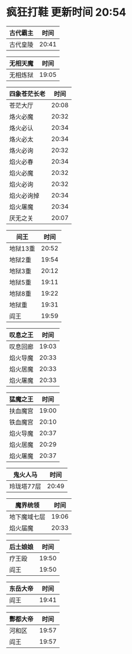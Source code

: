 # 疯狂打鞋 更新时间 20:54

| 古代霸主   | 时间    |
|--------|-------|
| 古代皇陵 | 20:41 |

| 无相天魔   | 时间    |
|--------|-------|
| 无相炼狱 | 19:05 |

| 四象苍茫长老   | 时间    |
|--------|-------|
| 苍茫大厅 | 20:08 |
| 烙火必魔 | 20:32 |
| 烙火必认 | 20:34 |
| 烙火必太 | 20:34 |
| 烙火必询 | 20:32 |
| 焰火必春 | 20:34 |
| 焰火必魔 | 20:32 |
| 焰火必询 | 20:32 |
| 焰火必询掉 | 20:34 |
| 焰火屠魔 | 20:34 |
| 厌无之关 | 20:07 |

| 间王   | 时间    |
|--------|-------|
| 地狱13重 | 20:52 |
| 地狱2重 | 19:54 |
| 地狱3重 | 20:12 |
| 地狱5重 | 19:11 |
| 地狱8重 | 19:22 |
| 地狱重 | 19:31 |
| 阎王 | 19:59 |

| 叹息之王   | 时间    |
|--------|-------|
| 叹息回廊 | 19:03 |
| 焰火导魔 | 20:33 |
| 焰火居魔 | 20:33 |
| 焰火屠魔 | 20:33 |

| 猛魔之王   | 时间    |
|--------|-------|
| 扶血魔宫 | 19:00 |
| 铁血魔宫 | 20:10 |
| 焰火导魔 | 20:37 |
| 焰火居魔 | 20:29 |
| 焰火屠魔 | 20:37 |

| 鬼火人马   | 时间    |
|--------|-------|
| 玲珑塔77层 | 20:49 |

| 魔界统领   | 时间    |
|--------|-------|
| 地下魔域七层 | 19:06 |
| 焰火届魔 | 20:33 |

| 后土娘娘   | 时间    |
|--------|-------|
| 疗王殴 | 19:50 |
| 阎王 | 19:50 |

| 东岳大帝   | 时间    |
|--------|-------|
| 阎王 | 19:41 |

| 酆都大帝   | 时间    |
|--------|-------|
| 河和区 | 19:57 |
| 阎王 | 19:57 |